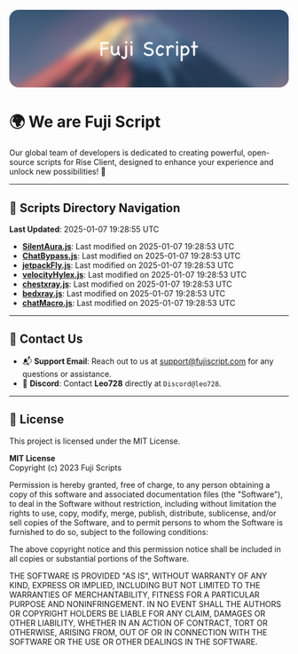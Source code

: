 ![Banner](.github/b.webp)

# 🌍 **We are Fuji Script**

Our global team of developers is dedicated to creating powerful, open-source scripts for Rise Client, designed to enhance your experience and unlock new possibilities! 🌟

---
<!-- SCRIPTS_NAVIGATION_START -->
## 📂 **Scripts Directory Navigation**

**Last Updated**: 2025-01-07 19:28:55 UTC

- **[SilentAura.js](scripts/SilentAura.js)**: Last modified on 2025-01-07 19:28:53 UTC
- **[ChatBypass.js](scripts/ChatBypass.js)**: Last modified on 2025-01-07 19:28:53 UTC
- **[jetpackFly.js](scripts/jetpackFly.js)**: Last modified on 2025-01-07 19:28:53 UTC
- **[velocityHylex.js](scripts/velocityHylex.js)**: Last modified on 2025-01-07 19:28:53 UTC
- **[chestxray.js](scripts/chestxray.js)**: Last modified on 2025-01-07 19:28:53 UTC
- **[bedxray.js](scripts/bedxray.js)**: Last modified on 2025-01-07 19:28:53 UTC
- **[chatMacro.js](scripts/chatMacro.js)**: Last modified on 2025-01-07 19:28:53 UTC

<!-- SCRIPTS_NAVIGATION_END -->

---

## 💬 **Contact Us**  
- 📬 **Support Email**: Reach out to us at [support@fujiscript.com](mailto:support@fujiscript.com) for any questions or assistance.  
- 💬 **Discord**: Contact **Leo728** directly at `Discord@leo728`.

---

## 📜 **License**

This project is licensed under the MIT License.  

**MIT License**  
Copyright (c) 2023 Fuji Scripts  

Permission is hereby granted, free of charge, to any person obtaining a copy of this software and associated documentation files (the "Software"), to deal in the Software without restriction, including without limitation the rights to use, copy, modify, merge, publish, distribute, sublicense, and/or sell copies of the Software, and to permit persons to whom the Software is furnished to do so, subject to the following conditions:  

The above copyright notice and this permission notice shall be included in all copies or substantial portions of the Software.  

THE SOFTWARE IS PROVIDED "AS IS", WITHOUT WARRANTY OF ANY KIND, EXPRESS OR IMPLIED, INCLUDING BUT NOT LIMITED TO THE WARRANTIES OF MERCHANTABILITY, FITNESS FOR A PARTICULAR PURPOSE AND NONINFRINGEMENT. IN NO EVENT SHALL THE AUTHORS OR COPYRIGHT HOLDERS BE LIABLE FOR ANY CLAIM, DAMAGES OR OTHER LIABILITY, WHETHER IN AN ACTION OF CONTRACT, TORT OR OTHERWISE, ARISING FROM, OUT OF OR IN CONNECTION WITH THE SOFTWARE OR THE USE OR OTHER DEALINGS IN THE SOFTWARE.  

